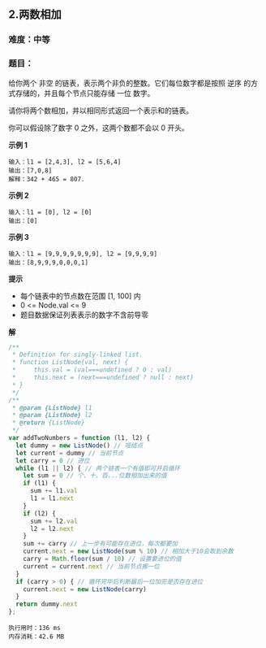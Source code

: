 ## 2.两数相加
### 难度：中等  

### 题目：  
给你两个 非空 的链表，表示两个非负的整数。它们每位数字都是按照 逆序 的方式存储的，并且每个节点只能存储 一位 数字。

请你将两个数相加，并以相同形式返回一个表示和的链表。

你可以假设除了数字 0 之外，这两个数都不会以 0 开头。


**示例 1**

```
输入：l1 = [2,4,3], l2 = [5,6,4]
输出：[7,0,8]
解释：342 + 465 = 807.
```
**示例 2**

```
输入：l1 = [0], l2 = [0]
输出：[0]
```
**示例 3**

```
输入：l1 = [9,9,9,9,9,9,9], l2 = [9,9,9,9]
输出：[8,9,9,9,0,0,0,1]
```

**提示**
+ 每个链表中的节点数在范围 [1, 100] 内
+ 0 <= Node.val <= 9
+ 题目数据保证列表表示的数字不含前导零

**解**
```js
/**
 * Definition for singly-linked list.
 * function ListNode(val, next) {
 *     this.val = (val===undefined ? 0 : val)
 *     this.next = (next===undefined ? null : next)
 * }
 */
/**
 * @param {ListNode} l1
 * @param {ListNode} l2
 * @return {ListNode}
 */
var addTwoNumbers = function (l1, l2) {
  let dummy = new ListNode() // 哑结点
  let current = dummy // 当前节点
  let carry = 0 // 进位
  while (l1 || l2) { // 两个链表一个有值即可开启循环
    let sum = 0 // 个、十、百...位数相加出来的值
    if (l1) {
      sum += l1.val
      l1 = l1.next
    }
    if (l2) {
      sum += l2.val
      l2 = l2.next
    }
    sum += carry // 上一步有可能存在进位，每次都要加
    current.next = new ListNode(sum % 10) // 相加大于10会取到余数
    carry = Math.floor(sum / 10) // 设置要进位的值
    current = current.next // 当前节点挪一位
  }
  if (carry > 0) { // 循环完毕后判断最后一位加完是否存在进位
    current.next = new ListNode(carry)
  }
  return dummy.next
};
```
```
执行用时：136 ms
内存消耗：42.6 MB
```
